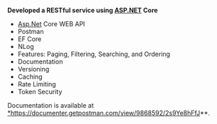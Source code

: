 **Developed a RESTful service using [ASP.NET](http://asp.net/) Core**

- [Asp.Net](http://asp.net/) Core WEB API
- Postman
- EF Core
- NLog
- Features: Paging, Filtering, Searching, and Ordering
- Documentation
- Versioning
- Caching
- Rate Limiting
- Token Security

Documentation is available at [*](https://documenter.getpostman.com/view/9868592/2s9Ye8hFfJ)https://documenter.getpostman.com/view/9868592/2s9Ye8hFfJ**.
